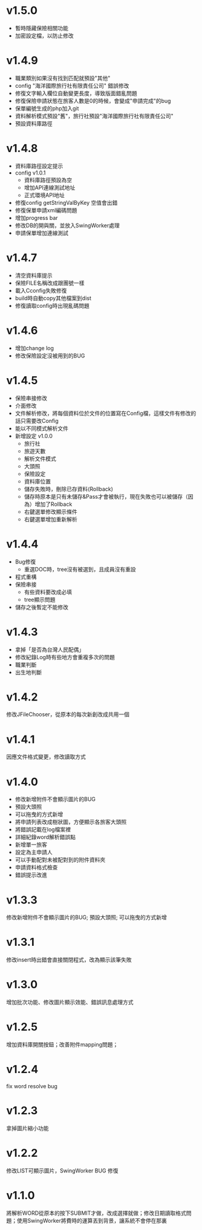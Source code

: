 # v1.5.0
 * 暫時隱藏保險相關功能
 * 加密設定檔，以防止修改

# v1.4.9
 * 職業類別如果沒有找到匹配就預設"其他"
 * config "海洋國際旅行社有限責任公司" 錯誤修改
 * 修復文字輸入欄位自動變更長度，導致版面錯亂問題
 * 修復保險申請狀態在旅客人數是0的時候，會變成"申請完成"的bug
 * 保單編號生成的php加入git
 * 資料解析模式預設"舊"，旅行社預設"海洋國際旅行社有限責任公司"
 * 預設資料庫路徑

# v1.4.8
 * 資料庫路徑設定提示
 * config v1.0.1
     * 資料庫路徑預設為空
     * 增加API連線測試地址
     * 正式環境API地址
 * 修復config getStringValByKey 空值會出錯
 * 修復保單申請xml編碼問題
 * 增加progress bar
 * 修改DB的開與關，並放入SwingWorker處理
 * 申請保單增加連線測試

# v1.4.7
 * 清空資料庫提示
 * 保險FILE名稱改成跟團號一樣
 * 載入Cconfig失敗修復
 * build時自動copy其他檔案到dist
 * 修復讀取config時出現亂碼問題

# v1.4.6
 * 增加change log
 * 修改保險設定沒被用到的BUG

# v1.4.5
 * 保險串接修改
 * 介面修改
 * 文件解析修改，將每個資料位於文件的位置寫在Config檔，這樣文件有修改的話只需要改Config
 * 能以不同模式解析文件
 * 新增設定 v1.0.0
     * 旅行社
     * 旅遊天數
     * 解析文件模式
     * 大頭照
     * 保險設定
     * 資料庫位置
     * 儲存失敗時，刪除已存資料(Rollback)
     * 儲存時原本是只有未儲存&Pass才會被執行，現在失敗也可以被儲存（因為）增加了Rollback
     * 右鍵選單修改顯示條件
     * 右鍵選單增加重新解析

# v1.4.4
 * Bug修復
     * 重選DOC時，tree沒有被選到，且成員沒有重設
 * 程式重構
 * 保險串接
     * 有些資料要改成必填
     * tree顯示問題
 * 儲存之後暫定不能修改

# v1.4.3
 * 拿掉「是否為台灣人民配偶」
 * 修改紀錄Log時有些地方會重複多次的問題
 * 職業判斷
 * 出生地判斷

# v1.4.2
修改JFileChooser，從原本的每次新創改成共用一個

# v1.4.1
因應文件格式變更，修改讀取方式

# v1.4.0
 * 修改新增附件不會顯示圖片的BUG
 * 預設大頭照
 * 可以拖曳的方式新增
 * 將申請列表改成樹狀圖，方便顯示各旅客大頭照
 * 將錯誤記載在log檔案裡
 * 詳細紀錄word解析錯誤點
 * 新增單一旅客
 * 設定為主申請人
 * 可以手動配對未被配對到的附件資料夾
 * 申請資料格式檢查
 * 錯誤提示改進

# v1.3.3
修改新增附件不會顯示圖片的BUG; 預設大頭照; 可以拖曳的方式新增

# v1.3.1
修改insert時出錯會直接關閉程式，改為顯示該筆失敗

# v1.3.0
增加批次功能、修改圖片顯示效能、錯誤訊息處理方式

# v1.2.5
增加資料庫開關按鈕；改善附件mapping問題；

# v1.2.4
fix word resolve bug

# v1.2.3
拿掉圖片縮小功能

# v1.2.2
修改LIST可顯示圖片，SwingWorker BUG 修復

# v1.1.0
將解析WORD從原本的按下SUBMIT才做，改成選擇就做；修改日期讀取格式問題；使用SwingWorker將費時的運算丟到背景，讓系統不會停在那裏